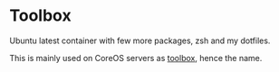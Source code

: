 # Toolbox

Ubuntu latest container with few more packages, zsh and my dotfiles.

This is mainly used on CoreOS servers as [toolbox](http://github.com/coreos/toolbox), hence the name.
